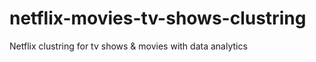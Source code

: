 # netflix-movies-tv-shows-clustring
Netflix clustring for tv shows &amp; movies with data analytics
